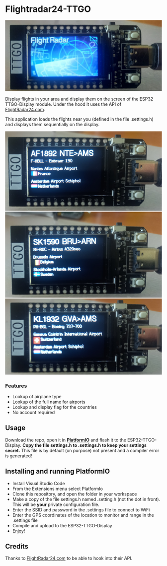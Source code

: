 # Flightradar24-TTGO

![FlightRadar](./20210611_183208.jpg)

Display flights in your area and display them on the screen of the ESP32 TTGO-Display module.
Under the hood it uses the API of [FlightRadar24.com](https://www.flightradar24.com/).

This application loads the flights near you (defined in the file .settings.h) and displays them sequentially on the display.

![Example1](./20210611_183103.jpg)
![Example2](./20210611_183112.jpg)
![Example3](./20210611_183122.jpg)

### Features
- Lookup of airplane type
- Lookup of the full name for airports
- Lookup and display flag for the countries
- No account required

## Usage
Download the repo, open it in [**PlatformIO**](https://platformio.org/) and flash it to the ESP32-TTGO-Display.
**Copy the file settings.h to .settings.h to keep your settings secret.**
This file is by default (on purpose) not present and a compiler error is generated!

## Installing and running PlatformIO

- Install Visual Studio Code
- From the Extensions menu select PlatformIo
- Clone this repository, and open the folder in your workspace
- Make a copy of the file settings.h named .setting.h (not the dot in front). This will be **your** private configuration file.
- Enter the SSID and password in the .settings file to connect to WiFi
- Enter the GPS coordinates of the location to monitor and range in the .settings file
- Compile and upload to the ESP32-TTGO-Display
- Enjoy!

## Credits
Thanks to [FlightRadar24.com](https://www.flightradar24.com/) to be able to hook into their API.